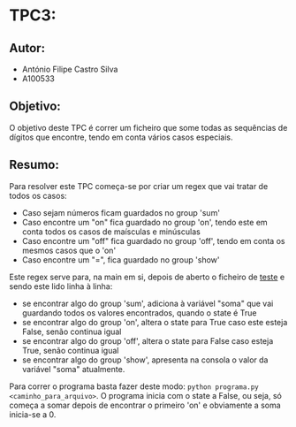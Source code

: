 # TPC3:

## Autor:
- António Filipe Castro Silva
- A100533

## Objetivo:

O objetivo deste TPC é correr um ficheiro que some todas as sequências de dígitos que encontre, tendo em conta vários casos especiais.

## Resumo:

Para resolver este TPC começa-se por criar um regex que vai tratar de todos os casos:

- Caso sejam números ficam guardados no group 'sum'
- Caso encontre um "on" fica guardado no group 'on', tendo este em conta todos os casos de maísculas e minúsculas
- Caso encontre um "off" fica guardado no group 'off', tendo em conta os mesmos casos que o 'on'
- Caso encontre um "=", fica guardado no group 'show'

Este regex serve para, na main em si, depois de aberto o ficheiro de [teste](https://github.com/AntonioSilva03/PL2024/tree/main/TP3/test.txt) e sendo este lido linha à linha:
- se encontrar algo do group 'sum', adiciona à variável "soma" que vai guardando todos os valores encontrados, quando o state é True
- se encontrar algo do group 'on', altera o state para True caso este esteja False, senão continua igual
- se encontrar algo do group 'off', altera o state para False caso esteja True, senão continua igual
- se encontrar algo do group 'show', apresenta na consola o valor da variável "soma" atualmente.

Para correr o programa basta fazer deste modo: `python programa.py <caminho_para_arquivo>`.
O programa inicia com o state a False, ou seja, só começa a somar depois de encontrar o primeiro 'on' e obviamente a soma inicia-se a 0.
